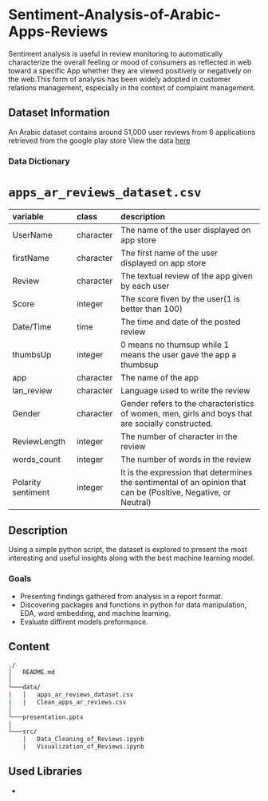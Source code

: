 # Sentiment-Analysis-of-Arabic-Apps-Reviews
Sentiment analysis is useful in review monitoring to automatically characterize the overall feeling or mood of consumers as reflected in web toward a specific App whether they are viewed positively or negatively on the web.This form of analysis has been widely adopted in customer relations management, especially in the context of complaint management.


## Dataset Information
An Arabic dataset contains around 51,000 user reviews from 6 applications retrieved from the google play store
View the data [here](https://github.com/Arb-AppsReview/Arb-AppsReview)

### Data Dictionary

# `apps_ar_reviews_dataset.csv`

|variable  |class     |description |
|:---------|:---------|:-----------|
|UserName   |character | The name of the user displayed on app store  |
|firstName |character | The first name of the user displayed on app store  |
|Review  |character | The textual review of the app given by each user |
|Score |integer   | The score fiven by the user(1 is better than 100) |
|Date/Time   |time    | The time and date of the posted review |
|thumbsUp   |integer   | 0 means no thumsup while 1 means the user gave the app a thumbsup     |
|app      |character   | The name of the app |
|lan_review      |character   | Language used to write the review|
|Gender       |character    | Gender refers to the characteristics of women, men, girls and boys that are socially constructed. |
|ReviewLength |integer    | The number of character in the review |
|words_count |integer    | The number of words in the review |
|Polarity sentiment |integer    | It is the expression that determines the sentimental of an opinion that can be (Positive, Negative, or Neutral) |

## Description

Using a simple python script, the dataset is explored to present the most interesting and useful insights along with the best machine learning model.
### Goals
- Presenting findings gathered from analysis in a report format.
- Discovering packages and functions in python for data manipulation, EDA, word embedding, and machine learning.
- Evaluate diffirent models preformance.

## Content 

```bash
./
│   README.md
│   
└───data/
│   │   apps_ar_reviews_dataset.csv
|   |   Clean_apps_ar_reviews.csv
│   
└───presentation.pptx
│   
└───src/
    │   Data_Cleaning_of_Reviews.ipynb
    |   Visualization_of_Reviews.ipynb
```

## Used Libraries
- 
